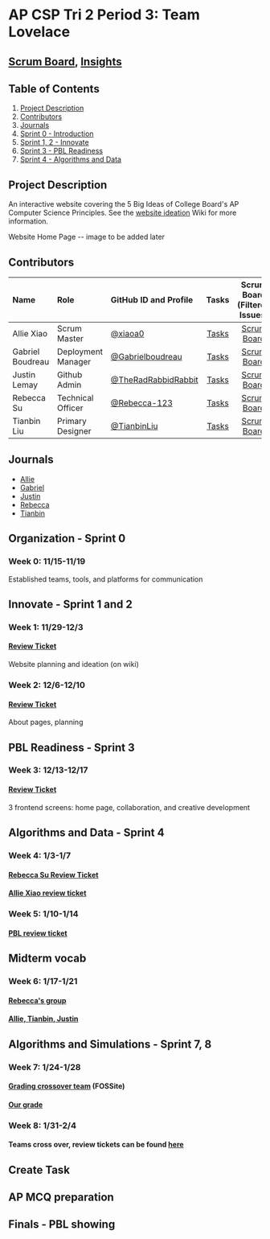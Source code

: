 # AP CSP Tri 2 Period 3: Team Lovelace
## [Scrum Board](https://github.com/TheRadRabbidRabbit/Team-Lovelace/projects/1), [Insights](https://github.com/TheRadRabbidRabbit/Team-Lovelace/graphs/contributors)

## Table of Contents
1. [Project Description](https://github.com/TheRadRabbidRabbit/Team-Lovelace#project-description)
2. [Contributors](https://github.com/TheRadRabbidRabbit/Team-Lovelace#contributors)
3. [Journals](https://github.com/TheRadRabbidRabbit/Team-Lovelace#journals)
4. [Sprint 0 - Introduction](https://github.com/TheRadRabbidRabbit/Team-Lovelace#organization---sprint-0)
5. [Sprint 1, 2 - Innovate](https://github.com/TheRadRabbidRabbit/Team-Lovelace#innovate---sprint-1-and-2)
6. [Sprint 3 - PBL Readiness](https://github.com/TheRadRabbidRabbit/Team-Lovelace#pbl-readiness---sprint-3)
7. [Sprint 4 - Algorithms and Data](https://github.com/TheRadRabbidRabbit/Team-Lovelace#algorithms-and-data---sprint-4)

## Project Description

An interactive website covering the 5 Big Ideas of College Board's AP Computer Science Principles.
See the [website ideation](https://github.com/TheRadRabbidRabbit/Team-Lovelace/wiki/Website-Ideation#purpose) Wiki for more information.

Website Home Page -- image to be added later

## Contributors
| Name        | Role       | GitHub ID and Profile                  | Tasks                                              | Scrum Board (Filtered Issues)                          | Commits |
|:------------|:-----------|:---------------------------------------|:--------------------------------------------------:|:------------------------------------:|:-------:|
| Allie Xiao  | Scrum Master |[@xiaoa0](https://github.com/xiaoa0)    | [Tasks](https://github.com/TheRadRabbidRabbit/Team-Lovelace/issues/assigned/xiaoa0) |[Scrum Board](https://github.com/TheRadRabbidRabbit/Team-Lovelace/projects/1?card_filter_query=assignee%3Axiaoa0)| [Commits](https://github.com/TheRadRabbidRabbit/Team-Lovelace/commits?author=xiaoa0)|
| Gabriel Boudreau  | Deployment Manager |[@Gabrielboudreau](https://github.com/Gabrielboudreau)| [Tasks](https://github.com/TheRadRabbidRabbit/Team-Lovelace/issues/assigned/Gabrielboudreau) |[Scrum Board](https://github.com/TheRadRabbidRabbit/Team-Lovelace/projects/1?card_filter_query=assignee:Gabrielboudreau)| [Commits](https://github.com/TheRadRabbidRabbit/Team-Lovelace/commits?author=Gabrielboudreau)|
| Justin Lemay  | Github Admin |[@TheRadRabbidRabbit](https://github.com/TheRadRabbidRabbit)| [Tasks](https://github.com/TheRadRabbidRabbit/Team-Lovelace/issues/assigned/TheRadRabbidRabbit) |[Scrum Board](https://github.com/TheRadRabbidRabbit/Team-Lovelace/projects/1?card_filter_query=assignee:TheRadRabbidRabbit0)| [Commits](https://github.com/TheRadRabbidRabbit/Team-Lovelace/commits?author=TheRadRabbidRabbit)|
| Rebecca Su  | Technical Officer |[@Rebecca-123](https://github.com/Rebecca-123)| [Tasks](https://github.com/TheRadRabbidRabbit/Team-Lovelace/issues/assigned/Rebecca-123) |[Scrum Board](https://github.com/TheRadRabbidRabbit/Team-Lovelace/projects/1?card_filter_query=assignee:Rebecca-123)| [Commits](https://github.com/TheRadRabbidRabbit/Team-Lovelace/commits?author=Rebecca-123)|
| Tianbin Liu | Primary Designer |[@TianbinLiu](https://github.com/TianbinLiu)| [Tasks](https://github.com/TheRadRabbidRabbit/Team-Lovelace/issues/assigned/TianbinLiu) |[Scrum Board](https://github.com/TheRadRabbidRabbit/Team-Lovelace/projects/1?card_filter_query=assignee:TianbinLiu)| [Commits](https://github.com/TheRadRabbidRabbit/Team-Lovelace/commits?author=TianbinLiu)|

## Journals
- [Allie](https://docs.google.com/document/d/1nq3-OJlw7ZGxw-4uEVVfOaJVHPAkBP655eeFVQC-eKY/edit?usp=sharing)
- [Gabriel](https://docs.google.com/document/d/14g0EL3t9ETuV1lztLyBrkC-HJE5YgoFDMPx3iTwfzuA/edit?usp=sharing)
- [Justin](https://docs.google.com/document/d/1AHQbhVttdKFzQNvInH9uTS2ny8JK_y53F66dNiTZVQQ/edit?usp=sharing)
- [Rebecca](https://github.com/Rebecca-123/csp_journal)
- [Tianbin](https://docs.google.com/document/d/1JVrCCc76Q3gFnsQgK4DfJZuFwhvPvr10pgzCrD9bI1A/edit?usp=sharing)

## Organization - Sprint 0 
### Week 0: 11/15-11/19
Established teams, tools, and platforms for communication

## Innovate - Sprint 1 and 2
### Week 1: 11/29-12/3
#### [Review Ticket](https://github.com/TheRadRabbidRabbit/Team-Lovelace/issues/11)
Website planning and ideation (on wiki)
### Week 2: 12/6-12/10
#### [Review Ticket](https://github.com/TheRadRabbidRabbit/Team-Lovelace/issues/24)
About pages, planning 

## PBL Readiness - Sprint 3
### Week 3: 12/13-12/17
#### [Review Ticket](https://github.com/TheRadRabbidRabbit/Team-Lovelace/issues/12)
3 frontend screens: home page, collaboration, and creative development

## Algorithms and Data - Sprint 4
### Week 4: 1/3-1/7
#### [Rebecca Su Review Ticket](https://github.com/Rebecca-123/csp_journal/issues/1)
#### [Allie Xiao review ticket](https://github.com/TheRadRabbidRabbit/Team-Lovelace/issues/45)
### Week 5: 1/10-1/14
#### [PBL review ticket](https://github.com/TheRadRabbidRabbit/Team-Lovelace/issues/52)

## Midterm vocab
### Week 6: 1/17-1/21
#### [Rebecca's group](https://akhilnandhakumar.github.io/CSP-Midterm-Week-6/)
#### [Allie, Tianbin, Justin](https://github.com/TianbinLiu/-Allie-Justin-Lemay-Tianbin-Midterm-review-vocab/wiki)

## Algorithms and Simulations - Sprint 7, 8
### Week 7: 1/24-1/28
#### [Grading crossover team](https://github.com/TheRadRabbidRabbit/Team-Lovelace/issues/57) (FOSSite)
#### [Our grade](https://github.com/CalrethilOfMirkwood/FOSSite/issues/28)
### Week 8: 1/31-2/4
#### Teams cross over, review tickets can be found [here](https://github.com/TheRadRabbidRabbit/Team-Lovelace/projects/1?card_filter_query=label%3A%22crossover+work%22)
## Create Task

## AP MCQ preparation

## Finals - PBL showing
